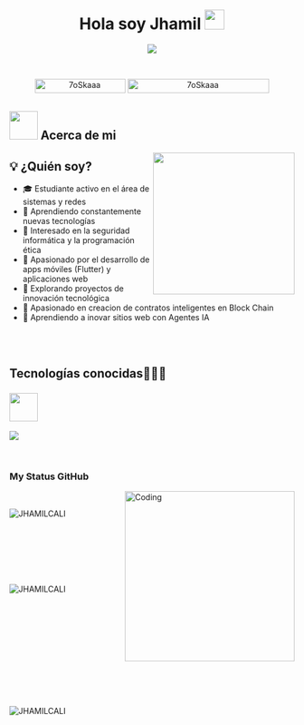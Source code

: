 <h1 align="center">Hola soy Jhamil <img src="https://media.giphy.com/media/hvRJCLFzcasrR4ia7z/giphy.gif" width="35"></h1>
<p align="center">
  <a href="https://github.com/DenverCoder1/readme-typing-svg"><img src="https://readme-typing-svg.herokuapp.com?font=Time+New+Roman&color=%23C8BE25&size=25&center=true&vCenter=true&width=600&height=100&lines=Estudiante+de+Informatica+UMSA;Apasionado+por+la+tecnologia;Desarollo+de+Software+y+Redes;Desarollo+de+Contratos+inteligentes+y+WEB3;Apasiondo+por+la+Civer+Seguridad"></a>
</p>


<br>

<p align="center"> 
	<img src="https://komarev.com/ghpvc/?username=7oSkaaa&label=Profile%20views&color=0047AB&style=plastic?" alt="7oSkaaa" height=25px, width=160px/> 
	<!---
		<a href = "https://commits.top/egypt.html" target="_blank">
			<img src="https://aktive.tk/egypt/7oSkaaa?color=red" alt="Most Active Users" target="_blank" height=25px, width=250px/> 
		</a>
	-->
	<a href = "https://commits.top/egypt.html" target="_blank">
		<img src="https://enfsgag3ayy6w9q.m.pipedream.net/&style=plastic" alt="7oSkaaa" target="_blank" height=25px, width=250px/> 
	</a>

</p>

	
## <picture><img src = "https://github.com/7oSkaaa/7oSkaaa/blob/main/Images/about_me.gif?raw=true" width = 50px></picture> Acerca de mi

<picture> <img align="right" src="https://github.com/7oSkaaa/7oSkaaa/blob/main/Images/Right_Side.gif?raw=true" width = 250px></picture>


## 💡 ¿Quién soy?

- 🎓 Estudiante activo en el área de sistemas y redes
- 🧠 Aprendiendo constantemente nuevas tecnologías
- 🔐 Interesado en la seguridad informática y la programación ética
- 🔧 Apasionado por el desarrollo de apps móviles (Flutter) y aplicaciones web
- 🌱 Explorando proyectos de innovación tecnológica
- 🧩 Apasionado en creacion de contratos inteligentes en Block Chain
- 🤖 Aprendiendo a inovar sitios web con Agentes IA

<br><br>

<h2 >Tecnologías conocidas👨🏻‍💻</h2>

### <picture> <img src = "https://github.com/7oSkaaa/7oSkaaa/blob/main/Images/Programming_Languages.gif?raw=true" width = 50px>  </picture> 

<p align="left">
  <a href="https://skillicons.dev">
    <img src="https://skillicons.dev/icons?i=androidstudio,cpp,java,php,dart,flutter,py,dotnet,css,html,js,nodejs,react,angular,mysql,git,github,docker,figma,eclipse,vscode,bash,linux,ps&perline=12" />
  </a>
</p>
<br>
<h3>My Status GitHub</h3>
<img align="right" alt="Coding" width="300" src="https://cdn.dribbble.com/users/1277312/screenshots/14733298/media/39b1045e593737587dd60e42c8422d1f.gif" >
<br>


<p><img align="left" src="https://github-readme-stats.vercel.app/api/top-langs?username=JHAMILCALI&show_icons=true&theme=dark&locale=en&layout=compact" alt="JHAMILCALI" /></p>

<br><br><br><br><br><br><br>
<p>&nbsp;<img align="left" src="https://github-readme-stats.vercel.app/api?username=JHAMILCALI&show_icons=true&theme=dark&locale=en" alt="JHAMILCALI" /></p>
<br><br><br><br><br><br><br><br><br><br>

<p><img align="left" src="https://github-readme-streak-stats.herokuapp.com/?user=JHAMILCALI&theme=dark" alt="JHAMILCALI" /></p>
<br><br><br><br><br><br><br><br><br><br>
